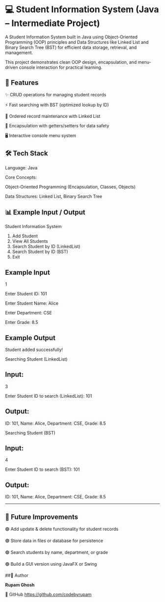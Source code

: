 # 💻 Student Information System (Java – Intermediate Project)




A Student Information System built in Java using Object-Oriented Programming (OOP) principles and Data Structures like Linked List and Binary Search Tree (BST) for efficient data storage, retrieval, and management.

This project demonstrates clean OOP design, encapsulation, and menu-driven console interaction for practical learning.



## 🚀 Features

✨ CRUD operations for managing student records

⚡ Fast searching with BST (optimized lookup by ID)

📑 Ordered record maintenance with Linked List

🧩 Encapsulation with getters/setters for data safety

🖥️ Interactive console menu system


## 🛠️ Tech Stack

Language: Java

Core Concepts:

Object-Oriented Programming (Encapsulation, Classes, Objects)

Data Structures: Linked List, Binary Search Tree



## 📊 Example Input / Output

Student Information System
1. Add Student
2. View All Students
3. Search Student by ID (LinkedList)
4. Search Student by ID (BST)
5. Exit

## Example Input

1

Enter Student ID: 101

Enter Student Name: Alice

Enter Department: CSE

Enter Grade: 8.5

## Example Output

Student added successfully!

Searching Student (LinkedList)

## Input:

3

Enter Student ID to search (LinkedList): 101


## Output:

ID: 101, Name: Alice, Department: CSE, Grade: 8.5

Searching Student (BST)

## Input:

4

Enter Student ID to search (BST): 101


## Output:

ID: 101, Name: Alice, Department: CSE, Grade: 8.5

---

## 📌 Future Improvements

🟢 Add update & delete functionality for student records

🟢 Store data in files or database for persistence

🟢 Search students by name, department, or grade

🟢 Build a GUI version using JavaFX or Swing



##👤 Author

**Rupam Ghosh**

🔗 GitHub https://github.com/codebyrupam





